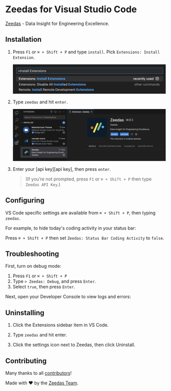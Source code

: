 # Zeedas for Visual Studio Code

[Zeedas][zeedas] - Data Insight for Engineering Excellence.

## Installation

1. Press `F1` or `⌘ + Shift + P` and type `install`. Pick `Extensions: Install Extension`.

    ![type install](./images/type-install.png)
2. Type `zeedas` and hit `enter`.

    ![type zeedas](./images/type-zeedas.png)

3. Enter your [api key][api key], then press `enter`.

    > (If you’re not prompted, press `F1` or `⌘ + Shift + P` then type `Zeedas API Key`.)

## Configuring

VS Code specific settings are available from `⌘ + Shift + P`, then typing `zeedas`.

For example, to hide today's coding activity in your status bar:

Press `⌘ + Shift + P` then set `Zeedas: Status Bar Coding Activity` to `false`.

## Troubleshooting

First, turn on debug mode:

1. Press `F1` or `⌘ + Shift + P`
2. Type `> Zeedas: Debug`, and press `Enter`.
3. Select `true`, then press `Enter`.

Next, open your Developer Console to view logs and errors:

## Uninstalling

1. Click the Extensions sidebar item in VS Code.

2. Type `zeedas` and hit enter.

3. Click the settings icon next to Zeedas, then click Uninstall.

## Contributing

Many thanks to all [contributors](AUTHORS)!

Made with :heart: by the [Zeedas Team][about].

[zeedas]: https://zeedas.com
[issues]: https://github.com/zeedas/vscode/issues
[about]: https://zeedas.com
